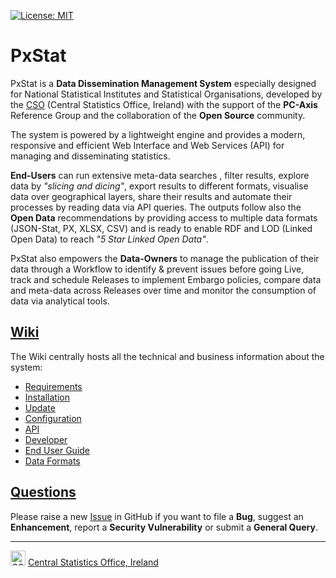 
[![License: MIT](https://img.shields.io/badge/License-MIT-yellow.svg)](https://opensource.org/licenses/MIT)

# PxStat
PxStat is a **Data Dissemination Management System** especially designed for National Statistical Institutes and Statistical Organisations, developed by the [CSO](https://www.cso.ie) (Central Statistics Office, Ireland) with the support of the **PC-Axis** Reference Group and the collaboration of the **Open Source** community.

The system is powered by a lightweight engine and provides a modern, responsive and efficient Web Interface and Web Services (API) for managing and disseminating statistics.

**End-Users** can run extensive meta-data searches , filter results, explore data by _"slicing and dicing"_, export results to different formats, visualise data over geographical layers, share their results and automate their processes by reading data via API queries. 
The outputs follow also the **Open Data** recommendations by providing access to multiple data formats (JSON-Stat, PX, XLSX, CSV) and is ready to enable RDF and LOD (Linked Open Data) to reach _"5 Star Linked Open Data"_.

PxStat also empowers the **Data-Owners** to manage the publication of their data through a Workflow to identify & prevent issues before going Live, track and schedule Releases to implement Embargo policies, compare data and meta-data across Releases over time and monitor the consumption of data via analytical tools.

## [Wiki](https://github.com/CSOIreland/PxStat/wiki)
The Wiki centrally hosts all the technical and business information about the system:
* [Requirements](https://github.com/CSOIreland/PxStat/wiki/Requirements)
* [Installation](https://github.com/CSOIreland/PxStat/wiki/Installation)
* [Update](https://github.com/CSOIreland/PxStat/wiki/Update)
* [Configuration](https://github.com/CSOIreland/PxStat/wiki/Configuration)
* [API](https://github.com/CSOIreland/PxStat/wiki/API)
* [Developer](https://github.com/CSOIreland/PxStat/wiki/Developer)
* [End User Guide](https://github.com/CSOIreland/PxStat/wiki/End-User-Guide)
* [Data Formats](https://github.com/CSOIreland/PxStat/wiki/Data-Formats)

## [Questions](https://github.com/CSOIreland/PxStat/issues/new/choose)
Please raise a new [Issue](https://github.com/CSOIreland/PxStat/issues/new/choose) in GitHub if you want to file a **Bug**, suggest an **Enhancement**, report a **Security Vulnerability** or submit a **General Query**.

***
<img src="https://user-images.githubusercontent.com/5030226/60980383-47ccbf80-a32c-11e9-8572-3c234abcd9fb.png" Title="CSO" alt="CSO" width="24"> [Central Statistics Office, Ireland](https://www.cso.ie/)   

